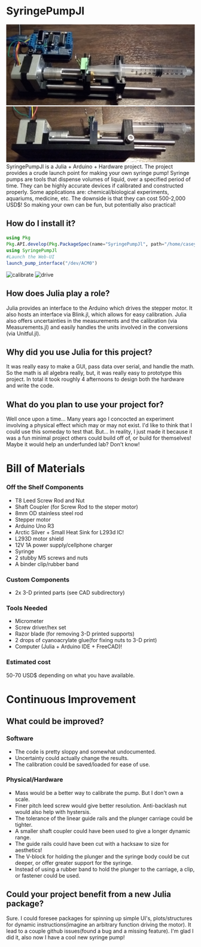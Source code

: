 # SyringePumpJl
![topview](https://github.com/JuliaMakers/JuliaMakerProjects/blob/cpk_proto_proj/Projects/SyringePumpJl/Images/TopView.jpg)
![sideview](https://github.com/JuliaMakers/JuliaMakerProjects/blob/cpk_proto_proj/Projects/SyringePumpJl/Images/SideView.jpg)
SyringePumpJl is a Julia + Arduino + Hardware project. The project provides a crude launch point for making your own syringe pump! Syringe pumps are tools that dispense volumes of liquid, over a specified period of time. They can be highly accurate devices if calibrated and constructed properly. Some applications are: chemical/biological experiments, aquariums, medicine, etc. The downside is that they can cost 500-2,000 USD$! So making your own can be fun, but potentially also practical!

## How do I install it?
```Julia
using Pkg
Pkg.API.develop(Pkg.PackageSpec(name="SyringePumpJl", path="/home/caseykneale/Desktop/JuliaMakerProjects/Projects/SyringePumpJl"))
using SyringePumpJl
#Launch the Web-UI
launch_pump_interface("/dev/ACM0")
```
![calibrate](https://github.com/JuliaMakers/JuliaMakerProjects/blob/cpk_proto_proj/Projects/SyringePumpJl/Images/CalibrateWindow.png)
![drive](https://github.com/JuliaMakers/JuliaMakerProjects/blob/cpk_proto_proj/Projects/SyringePumpJl/Images/DriverWindow.png)


## How does Julia play a role?
Julia provides an interface to the Arduino which drives the stepper motor. It also hosts an interface via Blink.jl, which allows for easy calibration. Julia also offers uncertainties in the measurements and the calibration (via Measurements.jl) and easily handles the units involved in the conversions (via Unitful.jl).

## Why did you use Julia for this project?
It was really easy to make a GUI, pass data over serial, and handle the math. So the math is all algebra really, but, it was really easy to prototype this project. In total it took roughly 4 afternoons to design both the hardware and write the code.

## What do you plan to use your project for?
Well once upon a time... Many years ago I concocted an experiment involving a physical effect which may or may not exist. I'd like to think that I could use this someday to test that. But... In reality, I just made it because it was a fun minimal project others could build off of, or build for themselves! Maybe it would help an underfunded lab? Don't know!

# Bill of Materials

### Off the Shelf Components
 - T8 Leed Screw Rod and Nut
 - Shaft Coupler (for Screw Rod to the steper motor)
 - 8mm OD stainless steel rod
 - Stepper motor
 - Arduino Uno R3
 - Arctic Silver + Small Heat Sink for L293d IC!
 - L293D motor shield
 - 12V 1A power supply/cellphone charger
 - Syringe
 - 2 stubby M5 screws and nuts
 - A binder clip/rubber band

### Custom Components
 - 2x 3-D printed parts (see CAD subdirectory)

### Tools Needed
 - Micrometer
 - Screw driver/hex set
 - Razor blade (for removing 3-D printed supports)
 - 2 drops of cyanoacrylate glue(for fixing nuts to 3-D print)
 - Computer (Julia + Arduino IDE + FreeCAD)!

### Estimated cost
50-70 USD$ depending on what you have available.

# Continuous Improvement

## What could be improved?
### Software
 - The code is pretty sloppy and somewhat undocumented.
 - Uncertainty could actually change the results.
 - The calibration could be saved/loaded for ease of use.

### Physical/Hardware
 - Mass would be a better way to calibrate the pump. But I don't own a scale.
 - Finer pitch leed screw would give better resolution. Anti-backlash nut would also help with hystersis.
 - The tolerance of the linear guide rails and the plunger carriage could be tighter.
 - A smaller shaft coupler could have been used to give a longer dynamic range.
 - The guide rails could have been cut with a hacksaw to size for aesthetics!
 - The V-block for holding the plunger and the syringe body could be cut deeper, or offer greater support for the syringe.
 - Instead of using a rubber band to hold the plunger to the carriage, a clip, or fastener could be used.

## Could your project benefit from a new Julia package?
Sure. I could foresee packages for spinning up simple UI's, plots/structures for dynamic instructions(imagine an arbitrary function driving the motor). It lead to a couple github issues(found a bug and a missing feature). I'm glad I did it, also now I have a cool new syringe pump!
